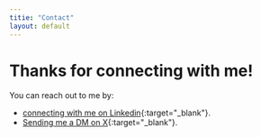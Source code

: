 ```yaml
---
titie: "Contact"
layout: default
---
```


# Thanks for connecting with me!

You can reach out to me by:

- [connecting with me on Linkedin](https://www.linkedin.com/in/abdullah-alhusaini-9932531b4/){:target="\_blank"}.
- [Sending me a DM on X](https://twitter.com/a_a_alhusaini){:target="\_blank"}.
